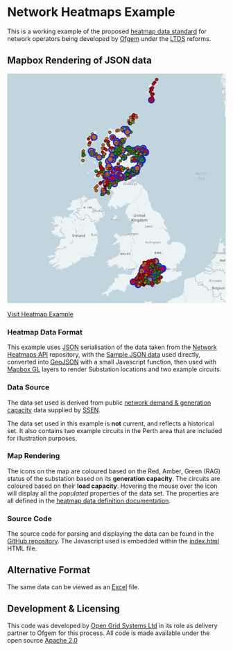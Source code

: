 # Network Heatmaps Example

This is a working example of the proposed [heatmap data standard](https://opengridsystems.github.io/network-heatmaps-api/) for network operators being developed by [Ofgem](https://www.ofgem.gov.uk/) under the [LTDS](https://www.ofgem.gov.uk/publications/next-steps-our-reforms-long-term-development-statement-ltds-and-key-enablers-dso-programme-work) reforms.

## Mapbox Rendering of JSON data

[![Heatmap Preview](./images/heatmap-preview.png)](./map)

[Visit Heatmap Example](./map)

### Heatmap Data Format

This example uses [JSON](https://www.json.org/) serialisation of the data taken from the [Network Heatmaps API](https://github.com/opengridsystems/network-heatmaps-api) repository, with the [Sample JSON data](https://github.com/opengridsystems/network-heatmaps-api/blob/main/sample-data/sample-data.json) used directly, converted into [GeoJSON](https://geojson.org) with a small Javascript function, then used with [Mapbox GL](https://docs.mapbox.com/mapbox-gl-js/api/) layers to render Substation locations and two example circuits.

### Data Source

The data set used is derived from public [network demand & generation capacity](https://network-maps.ssen.co.uk/) data supplied by [SSEN](https://www.ssen.co.uk/).

The data set used in this example is **not** current, and reflects a historical set.  It also contains two example circuits in the Perth area that are included for illustration purposes.

### Map Rendering

The icons on the map are coloured based on the Red, Amber, Green (RAG) status of the substation based on its **generation capacity**.  The circuits are coloured based on their **load capacity**. Hovering the mouse over the icon will display all the _populated_ properties of the data set.  The properties are all defined in the [heatmap data definition documentation](https://opengridsystems.github.io/network-heatmaps-api/).

### Source Code

The source code for parsing and displaying the data can be found in the [GitHub repository](https://github.com/opengridsystems/network-heatmaps-example). The Javascript used is embedded within the [index.html](https://github.com/opengridsystems/network-heatmaps-example/blob/main/map/index.html) HTML file.

## Alternative Format

The same data can be viewed as an [Excel](https://github.com/opengridsystems/network-heatmaps-api/blob/main/sample-data/sample-data.xlsx) file. 

## Development & Licensing

This code was developed by [Open Grid Systems Ltd](https://www.opengrid.com) in its role as delivery partner to Ofgem for this process.  All code is made available under the open source [Apache 2.0](https://www.apache.org/licenses/LICENSE-2.0)
